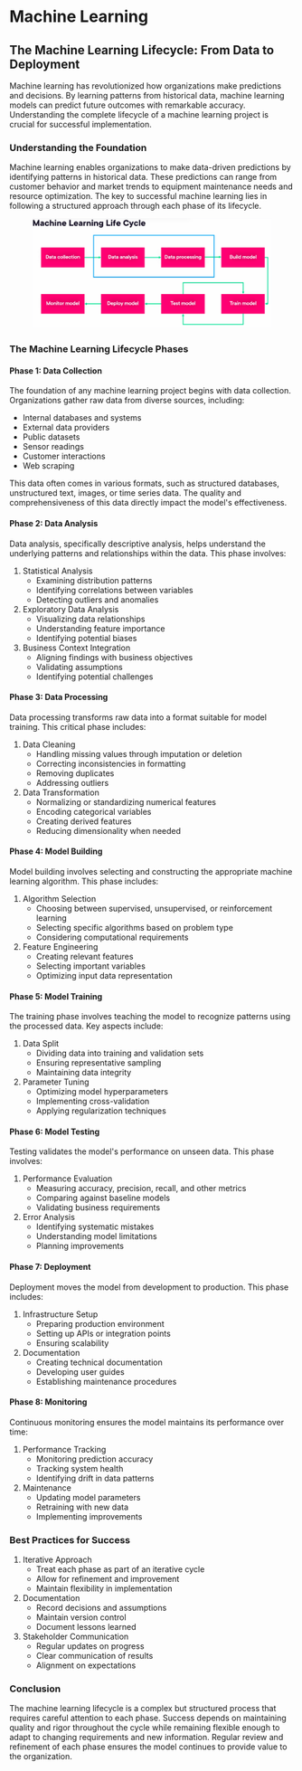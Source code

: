 # Machine Learning

## The Machine Learning Lifecycle: From Data to Deployment

Machine learning has revolutionized how organizations make predictions and decisions. By learning patterns from historical data, machine learning models can predict future outcomes with remarkable accuracy. Understanding the complete lifecycle of a machine learning project is crucial for successful implementation.

### Understanding the Foundation

Machine learning enables organizations to make data-driven predictions by identifying patterns in historical data. These predictions can range from customer behavior and market trends to equipment maintenance needs and resource optimization. The key to successful machine learning lies in following a structured approach through each phase of its lifecycle.

<figure><img src="../../../../.gitbook/assets/image (1).png" alt=""><figcaption></figcaption></figure>

### The Machine Learning Lifecycle Phases

#### Phase 1: Data Collection

The foundation of any machine learning project begins with data collection. Organizations gather raw data from diverse sources, including:

* Internal databases and systems
* External data providers
* Public datasets
* Sensor readings
* Customer interactions
* Web scraping

This data often comes in various formats, such as structured databases, unstructured text, images, or time series data. The quality and comprehensiveness of this data directly impact the model's effectiveness.

#### Phase 2: Data Analysis

Data analysis, specifically descriptive analysis, helps understand the underlying patterns and relationships within the data. This phase involves:

1. Statistical Analysis
   * Examining distribution patterns
   * Identifying correlations between variables
   * Detecting outliers and anomalies
2. Exploratory Data Analysis
   * Visualizing data relationships
   * Understanding feature importance
   * Identifying potential biases
3. Business Context Integration
   * Aligning findings with business objectives
   * Validating assumptions
   * Identifying potential challenges

#### Phase 3: Data Processing

Data processing transforms raw data into a format suitable for model training. This critical phase includes:

1. Data Cleaning
   * Handling missing values through imputation or deletion
   * Correcting inconsistencies in formatting
   * Removing duplicates
   * Addressing outliers
2. Data Transformation
   * Normalizing or standardizing numerical features
   * Encoding categorical variables
   * Creating derived features
   * Reducing dimensionality when needed

#### Phase 4: Model Building

Model building involves selecting and constructing the appropriate machine learning algorithm. This phase includes:

1. Algorithm Selection
   * Choosing between supervised, unsupervised, or reinforcement learning
   * Selecting specific algorithms based on problem type
   * Considering computational requirements
2. Feature Engineering
   * Creating relevant features
   * Selecting important variables
   * Optimizing input data representation

#### Phase 5: Model Training

The training phase involves teaching the model to recognize patterns using the processed data. Key aspects include:

1. Data Split
   * Dividing data into training and validation sets
   * Ensuring representative sampling
   * Maintaining data integrity
2. Parameter Tuning
   * Optimizing model hyperparameters
   * Implementing cross-validation
   * Applying regularization techniques

#### Phase 6: Model Testing

Testing validates the model's performance on unseen data. This phase involves:

1. Performance Evaluation
   * Measuring accuracy, precision, recall, and other metrics
   * Comparing against baseline models
   * Validating business requirements
2. Error Analysis
   * Identifying systematic mistakes
   * Understanding model limitations
   * Planning improvements

#### Phase 7: Deployment

Deployment moves the model from development to production. This phase includes:

1. Infrastructure Setup
   * Preparing production environment
   * Setting up APIs or integration points
   * Ensuring scalability
2. Documentation
   * Creating technical documentation
   * Developing user guides
   * Establishing maintenance procedures

#### Phase 8: Monitoring

Continuous monitoring ensures the model maintains its performance over time:

1. Performance Tracking
   * Monitoring prediction accuracy
   * Tracking system health
   * Identifying drift in data patterns
2. Maintenance
   * Updating model parameters
   * Retraining with new data
   * Implementing improvements

### Best Practices for Success

1. Iterative Approach
   * Treat each phase as part of an iterative cycle
   * Allow for refinement and improvement
   * Maintain flexibility in implementation
2. Documentation
   * Record decisions and assumptions
   * Maintain version control
   * Document lessons learned
3. Stakeholder Communication
   * Regular updates on progress
   * Clear communication of results
   * Alignment on expectations

### Conclusion

The machine learning lifecycle is a complex but structured process that requires careful attention to each phase. Success depends on maintaining quality and rigor throughout the cycle while remaining flexible enough to adapt to changing requirements and new information. Regular review and refinement of each phase ensures the model continues to provide value to the organization.



##

